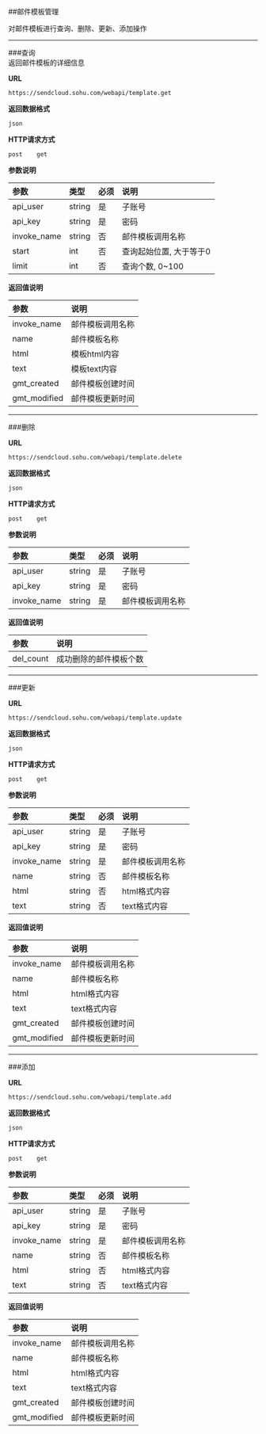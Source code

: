 ##邮件模板管理
   
对邮件模板进行查询、删除、更新、添加操作    
    
- - -        
###查询    
返回邮件模板的详细信息
    
**URL**    
```
https://sendcloud.sohu.com/webapi/template.get
```
    
**返回数据格式**    
```
json
```
    
**HTTP请求方式**
```
post    get
```
    
**参数说明**    
    
|参数|类型|必须|说明|
|:---|:---|:---|:---|
|api_user|string|是|子账号|
|api_key|string|是|密码|
|invoke_name|string|否|邮件模板调用名称|
|start|int|否|查询起始位置, 大于等于0|
|limit|int|否|查询个数, 0~100|
    
**返回值说明**    
    
|参数|说明|
|:---|:---|
|invoke_name|邮件模板调用名称|
|name|邮件模板名称|
|html|模板html内容|
|text|模板text内容|
|gmt_created|邮件模板创建时间|
|gmt_modified|邮件模板更新时间|

- - -
    
###删除    
    
**URL**    
```
https://sendcloud.sohu.com/webapi/template.delete
```
    
**返回数据格式**    
```
json
```
    
**HTTP请求方式**
```
post    get
```
    
**参数说明**    
    
|参数|类型|必须|说明|
|:---|:---|:---|:---|
|api_user|string|是|子账号|
|api_key|string|是|密码|
|invoke_name|string|是|邮件模板调用名称|
    
**返回值说明**
    
|参数|说明|
|:---|:---|
|del_count|成功删除的邮件模板个数|    
    
- - -
    
###更新    
    
**URL**    
```
https://sendcloud.sohu.com/webapi/template.update
```
    
**返回数据格式**    
```
json
```
    
**HTTP请求方式**
```
post    get
```
    
**参数说明**    
    
|参数|类型|必须|说明|
|:---|:---|:---|:---|
|api_user|string|是|子账号|
|api_key|string|是|密码|
|invoke_name|string|是|邮件模板调用名称|
|name|string|否|邮件模板名称|
|html|string|否|html格式内容|
|text|string|否|text格式内容|
    
**返回值说明**
    
|参数|说明|
|:---|:---|
|invoke_name|邮件模板调用名称|
|name|邮件模板名称|
|html|html格式内容|
|text|text格式内容|
|gmt_created|邮件模板创建时间|
|gmt_modified|邮件模板更新时间|

    
    
- - -
    
###添加    
    
**URL**    
```
https://sendcloud.sohu.com/webapi/template.add
```
    
**返回数据格式**    
```
json
```
    
**HTTP请求方式**
```
post    get
```
    
**参数说明**    
    
|参数|类型|必须|说明|
|:---|:---|:---|:---|
|api_user|string|是|子账号|
|api_key|string|是|密码|
|invoke_name|string|是|邮件模板调用名称|
|name|string|否|邮件模板名称|
|html|string|否|html格式内容
|text|string|否|text格式内容|
    
**返回值说明**
    
|参数|说明|
|:---|:---|
|invoke_name|邮件模板调用名称|
|name|邮件模板名称|
|html|html格式内容|
|text|text格式内容|
|gmt_created|邮件模板创建时间|
|gmt_modified|邮件模板更新时间|


